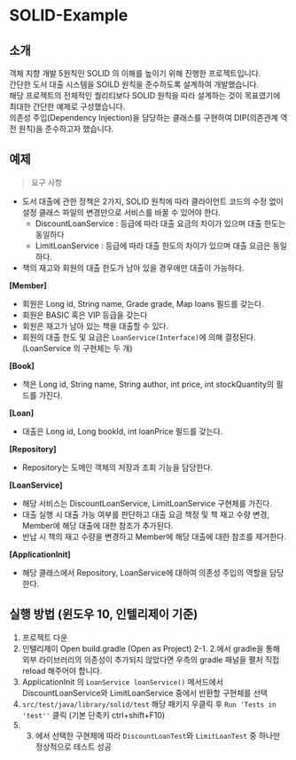 # SOLID-Example
## 소개
객체 지향 개발 5원칙인 SOLID 의 이해를 높이기 위해 진행한 프로젝트입니다.<br>
간단한 도서 대출 시스템을 SOILD 원칙을 준수하도록 설계하여 개발했습니다.<br>
해당 프로젝트의 전체적인 퀄리티보다 SOLID 원칙을 따라 설계하는 것이 목표였기에 최대한 간단한 예제로 구성했습니다.<br>
의존성 주입(Dependency Injection)을 담당하는 클래스를 구현하여 DIP(의존관계 역전 원칙)을 준수하고자 했습니다.

## 예제

> 요구 사항
* 도서 대출에 관한 정책은 2가지, SOLID 원칙에 따라 클라이언트 코드의 수정 없이 설정 클래스 파일의 변경만으로 서비스를 바꿀 수 있어야 한다.
  * DiscountLoanService : 등급에 따라 대출 요금의 차이가 있으며 대출 한도는 동일하다
  * LimitLoanService : 등급에 따라 대출 한도의 차이가 있으며 대출 요금은 동일하다.
* 책의 재고와 회원의 대출 한도가 남아 있을 경우에만 대출이 가능하다.

**[Member]**
* 회원은 Long id, String name, Grade grade, Map<Loan> loans 필드를 갖는다.
* 회원은 BASIC 혹은 VIP 등급을 갖는다
* 회원은 재고가 남아 있는 책을 대출할 수 있다.
* 회원의 대출 한도 및 요금은 `LoanService(Interface)`에 의해 결정된다. (LoanService 의 구현체는 두 개)

**[Book]**
* 책은 Long id, String name, String author, int price, int stockQuantity의 필드를 가진다.

**[Loan]**
* 대출은 Long id, Long bookId, int loanPrice 필드를 갖는다.

**[Repository]**
* Repository는 도메인 객체의 저장과 조회 기능을 담당한다.

**[LoanService]**
* 해당 서비스는 DiscountLoanService, LimitLoanService 구현체를 가진다.
* 대출 실행 시 대출 가능 여부를 판단하고 대출 요금 책정 및 책 재고 수량 변경, Member에 해당 대출에 대한 참조가 추가된다.
* 반납 시 책의 재고 수량을 변경하고 Member에 해당 대출에 대한 참조를 제거한다.

**[ApplicationInit]**
* 해당 클래스에서 Repository, LoanService에 대하여 의존성 주입의 역할을 담당한다.

## 실행 방법 (윈도우 10, 인텔리제이 기준)
1. 프로젝트 다운
2. 인텔리제이 Open build.gradle (Open as Project)
2-1. 2.에서 gradle을 통해 외부 라이브러리의 의존성이 추가되지 않았다면 우측의 gradle 패널을 펼처 직접 reload 해주어야 합니다.
3. ApplicationInit 의 `LoanService loanService()` 메서드에서 DiscountLoanService와 LimitLoanService 중에서 반환할 구현체를 선택
4. `src/test/java/library/solid/test` 해당 패키지 우클릭 후 `Run 'Tests in 'test''` 클릭 (기본 단축키 ctrl+shift+F10)
5. 3. 에서 선택한 구현체에 따라 `DiscountLoanTest`와 `LimitLoanTest` 중 하나만 정상적으로 테스트 성공
